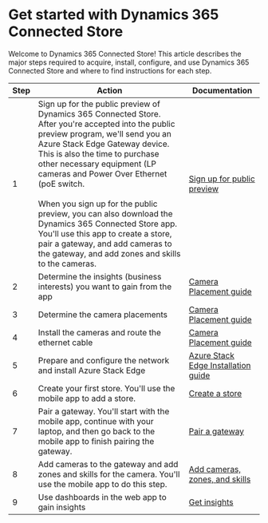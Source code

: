 

# Get started with Dynamics 365 Connected Store

Welcome to Dynamics 365 Connected Store! This article describes the major steps required to acquire, install, configure, and use  Dynamics 365 Connected Store and where to find instructions for each step.

|Step|Action|Documentation|
|--------|--------------------------------------------------------------------|-----------------------------|
|1|Sign up for the public preview of Dynamics 365 Connected Store. After you're accepted into the public preview program, we'll send you an Azure Stack Edge Gateway device. This is also the time to purchase other necessary equipment (LP cameras and Power Over Ethernet (poE switch.<br><br>When you sign up for the public preview, you can also download the Dynamics 365 Connected Store app. You'll use this app to create a store, pair a gateway, and add cameras to the gateway, and add zones and skills to the cameras.|[Sign up for public preview](sign-up.md)|
|2|Determine the insights (business interests) you want to gain from the app|[Camera Placement guide](camera-placement.md)|
|3|Determine the camera placements|[Camera Placement guide](camera-placement.md)|
|4|Install the cameras and route the ethernet cable|[Camera Placement guide](camera-placement.md)|
|5|Prepare and configure the network and install Azure Stack Edge|[Azure Stack Edge Installation guide](ase-install.md)|
|6|Create your first store. You'll use the mobile app to add a store.|[Create a store](create-store.md)|
|7|Pair a gateway. You'll start with the mobile app, continue with your laptop, and then go back to the mobile app to finish pairing the gateway.|[Pair a gateway](pair-gateway.md)|
|8|Add cameras to the gateway and add zones and skills for the camera. You'll use the mobile app to do this step.|[Add cameras, zones, and skills](add-cameras-skills.md)|
|9|Use dashboards in the web app to gain insights|[Get insights](insights.md)|
